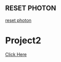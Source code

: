 ## RESET PHOTON
[reset photon](https://docs.particle.io/tutorials/device-os/led/core/#safe-mode)

# Project2

[Click Here](https://particle.hackster.io/yatinagarwal/light-detecting-email-sender-db18f4)
